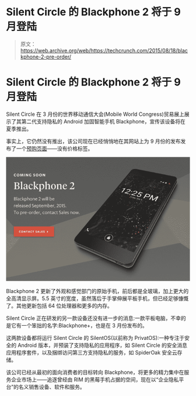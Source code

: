 # Silent Circle 的 Blackphone 2 将于 9 月登陆

> 原文：<https://web.archive.org/web/https://techcrunch.com/2015/08/18/blackphone-2-pre-order/>

# Silent Circle 的 Blackphone 2 将于 9 月登陆

Silent Circle 在 3 月份的世界移动通信大会(Mobile World Congress)贸易展上展示了其第二代支持隐私的 Android 加固智能手机 Blackphone，宣传该设备将在夏季推出。

事实上，它仍然没有推出，该公司现在已经悄悄地在其网站上为 9 月份的发布发布了一个[预购页面](https://web.archive.org/web/20230316045255/https://www.silentcircle.com/products-and-solutions/devices/)——没有价格标签。

![Blackphone 2](img/3d6fe6d213654776fddc8c213982cc2a.png)

Blackphone 2 更新了外观和感觉部门的原始手机，前后都是全玻璃，加上更大的全高清显示屏。5.5 英寸的宽度，虽然落后于手掌伸展平板手机，但已经足够慷慨了。其他更新包括 64 位处理器和更多的内存。

Silent Circle 正在研发的另一款设备还没有进一步的消息:一款平板电脑，不幸的是它有一个笨拙的名字:Blackphone+，也是在 3 月份发布的。

这两款设备都将运行 Silent Circle 的 SilentOS(以前称为 PrivatOS):一种专注于安全的 Android 版本，并预装了支持隐私的应用程序，如 Silent Circle 的安全消息应用程序套件，以及捆绑访问第三方支持隐私的服务，如 SpiderOak 安全云存储。

该公司已经从最初的面向消费者的目标转向 Blackphone，将更多的精力集中在服务企业市场上——追逐曾经由 RIM 的黑莓手机占据的空间，现在以“企业隐私平台”的名义销售设备、软件和服务。